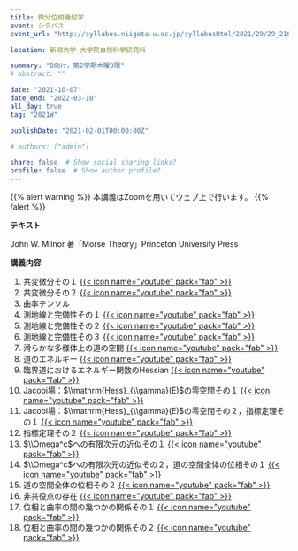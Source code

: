 ```yaml
---
title: 微分位相幾何学
event: シラバス
event_url: "http://syllabus.niigata-u.ac.jp/syllabusHtml/2021/29/29_210F7191_ja_JP.html"

location: 新潟大学 大学院自然科学研究科

summary: "D向け，第2学期木曜3限"
# abstract: ""

date: "2021-10-07"
date_end: "2022-03-10"
all_day: true
tag: "2021W"

publishDate: "2021-02-01T00:00:00Z"

# authors: ["admin"]

share: false  # Show social sharing links?
profile: false  # Show author profile?
---
```

{{% alert warning %}}
本講義はZoomを用いてウェブ上で行います。
{{% /alert %}}

**テキスト**

John W. Milnor 著「Morse Theory」Princeton University Press

**講義内容**

1. 共変微分その１
	[{{< icon name="youtube" pack="fab" >}}](https://youtu.be/5krA11gc0_I)
2. 共変微分その２
	[{{< icon name="youtube" pack="fab" >}}](https://youtu.be/n6wgT5FBZ0o)
3. 曲率テンソル
4. 測地線と完備性その１
	[{{< icon name="youtube" pack="fab" >}}](https://youtu.be/iJXV4HJe19g)
5. 測地線と完備性その２
	[{{< icon name="youtube" pack="fab" >}}](https://youtu.be/GNqftCb7ch0)
6. 測地線と完備性その３
	[{{< icon name="youtube" pack="fab" >}}](https://youtu.be/YWOsb-tdtlk)
7. 滑らかな多様体上の道の空間
	[{{< icon name="youtube" pack="fab" >}}](https://youtu.be/hBs-hZUbYFY)
8. 道のエネルギー
	[{{< icon name="youtube" pack="fab" >}}](https://youtu.be/ojf-AFtxAWY)
9. 臨界道におけるエネルギー関数のHessian
	[{{< icon name="youtube" pack="fab" >}}](https://youtu.be/PVp1Jp8_CiE)
10. Jacobi場：$\\mathrm{Hess}_{\\gamma}(E)$の零空間その１
	[{{< icon name="youtube" pack="fab" >}}](https://youtu.be/mELgm8OyBOE)
11. Jacobi場：$\\mathrm{Hess}_{\\gamma}(E)$の零空間その２，指標定理その１
	[{{< icon name="youtube" pack="fab" >}}](https://youtu.be/GwczQZFmYm4)
12. 指標定理その２
	[{{< icon name="youtube" pack="fab" >}}](https://youtu.be/z1HPJ7y3beA)
13. $\\Omega^c$への有限次元の近似その１
	[{{< icon name="youtube" pack="fab" >}}](https://youtu.be/IhuIrnlNLsQ)
14. $\\Omega^c$への有限次元の近似その２，道の空間全体の位相その１
	[{{< icon name="youtube" pack="fab" >}}](https://youtu.be/iadni9UhWV0)
15. 道の空間全体の位相その２
	[{{< icon name="youtube" pack="fab" >}}](https://youtu.be/EtqCEYG62_4)
16. 非共役点の存在
	[{{< icon name="youtube" pack="fab" >}}](https://youtu.be/RWZePI7gZp8)
17. 位相と曲率の間の幾つかの関係その１
	[{{< icon name="youtube" pack="fab" >}}](https://youtu.be/vuax1EIMrqc)
18. 位相と曲率の間の幾つかの関係その２
	[{{< icon name="youtube" pack="fab" >}}](https://youtu.be/qSFjIttARPo)
